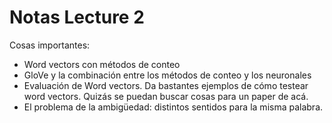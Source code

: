 # Notas Lecture 2

Cosas importantes:

* Word vectors con métodos de conteo 
* GloVe y la combinación entre los métodos de conteo y los neuronales
* Evaluación de Word vectors. Da bastantes ejemplos de cómo testear word vectors. Quizás se puedan buscar cosas para un paper de acá.
* El problema de la ambigüedad: distintos sentidos para la misma palabra.
